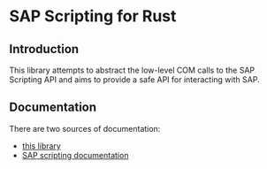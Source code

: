 # SAP Scripting for Rust

## Introduction

This library attempts to abstract the low-level COM calls to the SAP Scripting API and aims to provide a safe API for interacting with SAP.

## Documentation

There are two sources of documentation:

- [this library](https://docs.rs/sap-scripting)
- [SAP scripting documentation](https://help.sap.com/docs/sap_gui_for_windows/b47d018c3b9b45e897faf66a6c0885a8/babdf65f4d0a4bd8b40f5ff132cb12fa.html)
